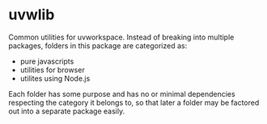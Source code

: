 # uvwlib

Common utilities for uvworkspace. Instead of breaking into multiple packages,
folders in this package are categorized as:

* pure javascripts
* utilities for browser
* utilites using Node.js

Each folder has some purpose and has no or minimal dependencies respecting the category
it belongs to, so that later a folder may be factored out into a separate package easily. 

